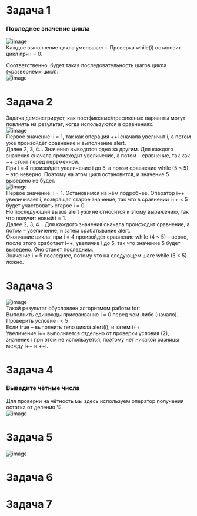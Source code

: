 # Задача 1  
### Последнее значение цикла  
![image](https://user-images.githubusercontent.com/113675674/209465556-18fed7e9-b8ed-4d01-b514-f894bded9904.png)  
Каждое выполнение цикла уменьшает i. Проверка while(i) остановит цикл при i = 0.  

Соответственно, будет такая последовательность шагов цикла («развернём» цикл):  
![image](https://user-images.githubusercontent.com/113675674/209465563-ed8d37fd-4517-49eb-86c6-faeb49f7b81a.png)  


# Задача 2  
Задача демонстрирует, как постфиксные/префиксные варианты могут повлиять на результат, когда используются в сравнениях.  
![image](https://user-images.githubusercontent.com/113675674/209465892-80cd28ea-fc57-4248-bae3-1324fb5e9a8f.png)  
Первое значение: i = 1, так как операция ++i сначала увеличит i, а потом уже произойдёт сравнение и выполнение alert.   
Далее 2, 3, 4… Значения выводятся одно за другим. Для каждого значения сначала происходит увеличение, а потом – сравнение, так как ++ стоит перед переменной.   
При i = 4 произойдёт увеличение i до 5, а потом сравнение while (5 < 5) – это неверно. Поэтому на этом цикл остановится, и значение 5 выведено не будет.  
![image](https://user-images.githubusercontent.com/113675674/209465930-f8f2a032-813c-49ff-b752-1eed849fc510.png)  
Первое значение: i = 1. Остановимся на нём подробнее. Оператор i++ увеличивает i, возвращая старое значение, так что в сравнении i++ < 5 будет участвовать старое i = 0.  
Но последующий вызов alert уже не относится к этому выражению, так что получит новый i = 1.  
Далее 2, 3, 4… Для каждого значения сначала происходит сравнение, а потом – увеличение, и затем срабатывание alert.  
Окончание цикла: при i = 4 произойдёт сравнение while (4 < 5) – верно, после этого сработает i++, увеличив i до 5, так что значение 5 будет выведено. Оно станет последним.  
Значение i = 5 последнее, потому что на следующем шаге while (5 < 5) ложно.  

# Задача 3  
![image](https://user-images.githubusercontent.com/113675674/209474575-12e88a9b-dc9b-4950-9633-af276ec4f200.png)  
Такой результат обусловлен алгоритмом работы for:  
Выполнить единожды присваивание i = 0 перед чем-либо (начало).  
Проверить условие i < 5  
Если true – выполнить тело цикла alert(i), и затем i++  
Увеличение i++ выполняется отдельно от проверки условия (2), значение i при этом не используется, поэтому нет никакой разницы между i++ и ++i.  

# Задача 4  
###  Выведите чётные числа  
Для проверки на чётность мы здесь используем оператор получения остатка от деления %.  
![image](https://user-images.githubusercontent.com/113675674/209534715-93c9b4be-0cea-4566-88a1-a3b357e83f50.png)  


# Задача 5  
![image](https://user-images.githubusercontent.com/113675674/209534923-73c7d363-adf8-4f06-9aa8-3c90b4ddb72c.png)  


# Задача 6  
###

# Задача 7  
###
